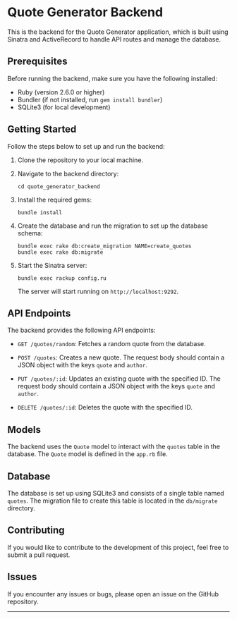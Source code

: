 # Quote Generator Backend

This is the backend for the Quote Generator application, which is built using Sinatra and ActiveRecord to handle API routes and manage the database.

## Prerequisites

Before running the backend, make sure you have the following installed:

- Ruby (version 2.6.0 or higher)
- Bundler (if not installed, run `gem install bundler`)
- SQLite3 (for local development)

## Getting Started

Follow the steps below to set up and run the backend:

1. Clone the repository to your local machine.

2. Navigate to the backend directory:

   ```
   cd quote_generator_backend
   ```

3. Install the required gems:

   ```
   bundle install
   ```

4. Create the database and run the migration to set up the database schema:

   ```
   bundle exec rake db:create_migration NAME=create_quotes
   bundle exec rake db:migrate
   ```

5. Start the Sinatra server:

   ```
   bundle exec rackup config.ru
   ```

   The server will start running on `http://localhost:9292`.

## API Endpoints

The backend provides the following API endpoints:

- `GET /quotes/random`: Fetches a random quote from the database.

- `POST /quotes`: Creates a new quote. The request body should contain a JSON object with the keys `quote` and `author`.

- `PUT /quotes/:id`: Updates an existing quote with the specified ID. The request body should contain a JSON object with the keys `quote` and `author`.

- `DELETE /quotes/:id`: Deletes the quote with the specified ID.

## Models

The backend uses the `Quote` model to interact with the `quotes` table in the database. The `Quote` model is defined in the `app.rb` file.

## Database

The database is set up using SQLite3 and consists of a single table named `quotes`. The migration file to create this table is located in the `db/migrate` directory.

## Contributing

If you would like to contribute to the development of this project, feel free to submit a pull request.

## Issues

If you encounter any issues or bugs, please open an issue on the GitHub repository.

---